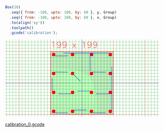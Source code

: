 ```JavaScript
Box(10)
  .seq({ from: -100, upto: 100, by: 60 }, y, Group)
  .seq({ from: -100, upto: 100, by: 60 }, x, Group)
  .to(align('xy'))
  .toolpath()
  .gcode('calibration');
```

![Image](calibration.md.0.png)

[calibration_0.gcode](calibration.calibration_0.gcode)

